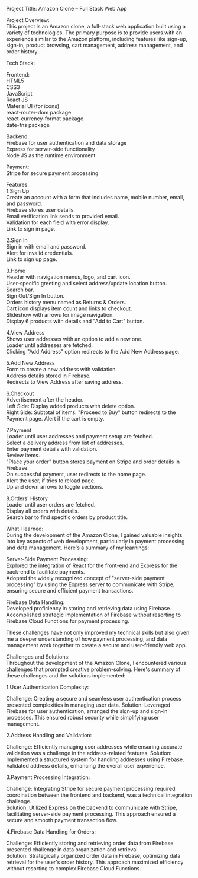 Project Title: Amazon Clone – Full Stack Web App  


Project Overview:  
This project is an Amazon clone, a full-stack web application built using a variety of technologies. The primary purpose is to provide users with an experience similar to the Amazon platform, including features like sign-up, sign-in, product browsing, cart management, address management, and order history.  


Tech Stack:  
  
Frontend:  
HTML5  
CSS3  
JavaScript  
React JS  
Material UI (for icons)  
react-router-dom package  
react-currency-format package  
date-fns package  
  
Backend:  
Firebase for user authentication and data storage  
Express for server-side functionality  
Node JS as the runtime environment  
  
Payment:  
Stripe for secure payment processing  
  
  
Features:  
1.Sign Up  
Create an account with a form that includes name, mobile number, email, and password.  
Firebase stores user details.  
Email verification link sends to provided email.  
Validation for each field with error display.  
Link to sign in page.  
  
2.Sign In  
Sign in with email and password.  
Alert for invalid credentials.  
Link to sign up page.  
  
3.Home  
Header with navigation menus, logo, and cart icon.  
User-specific greeting and select address/update location button.  
Search bar.  
Sign Out/Sign In button.  
Orders history menu named as Returns & Orders.  
Cart icon displays item count and links to checkout.  
Slideshow with arrows for image navigation.  
Display 6 products with details and "Add to Cart" button.  
  
4.View Address  
Shows user addresses with an option to add a new one.  
Loader until addresses are fetched.  
Clicking "Add Address" option redirects to the Add New Address page.  
  
5.Add New Address  
Form to create a new address with validation.  
Address details stored in Firebase.  
Redirects to View Address after saving address.  
  
6.Checkout  
Advertisement after the header.  
Left Side: Display added products with delete option.  
Right Side: Subtotal of items. "Proceed to Buy" button redirects to the Payment page. Alert if the cart is empty.  
  
7.Payment  
Loader until user addresses and payment setup are fetched.  
Select a delivery address from list of addresses.  
Enter payment details with validation.  
Review items.  
"Place your order" button stores payment on Stripe and order details in Firebase.  
On successful payment, user redirects to the home page.  
Alert the user, if tries to reload page.  
Up and down arrows to toggle sections.  
  
8.Orders' History  
Loader until user orders are fetched.  
Display all orders with details.  
Search bar to find specific orders by product title.  
  
  
What I learned:  
During the development of the Amazon Clone, I gained valuable insights into key aspects of web development, particularly in payment processing and data management. Here's a summary of my learnings:  
  
Server-Side Payment Processing:  
Explored the integration of React for the front-end and Express for the back-end to facilitate payments.  
Adopted the widely recognized concept of "server-side payment processing" by using the Express server to communicate with Stripe, ensuring secure and efficient payment transactions.  
  
Firebase Data Handling:  
Developed proficiency in storing and retrieving data using Firebase.
Accomplished strategic implementation of Firebase without resorting to Firebase Cloud Functions for payment processing.  
  
These challenges have not only improved my technical skills but also given me a deeper understanding of how payment processing, and data management work together to create a secure and user-friendly web app.  
  
  
Challenges and Solutions:  
Throughout the development of the Amazon Clone, I encountered various challenges that prompted creative problem-solving. Here's summary of these challenges and the solutions implemented:  
  
1.User Authentication Complexity:  
  
Challenge: Creating a secure and seamless user authentication process presented complexities in managing user data.
Solution: Leveraged Firebase for user authentication, arranged the sign-up and sign-in processes. This ensured robust security while simplifying user management.  
  
2.Address Handling and Validation:  
  
Challenge: Efficiently managing user addresses while ensuring accurate validation was a challenge in the address-related features.
Solution: Implemented a structured system for handling addresses using Firebase. Validated address details, enhancing the overall user experience.
  
3.Payment Processing Integration:  
  
Challenge: Integrating Stripe for secure payment processing required coordination between the frontend and backend, was a technical integration challenge.  
Solution: Utilized Express on the backend to communicate with Stripe, facilitating server-side payment processing. This approach ensured a secure and smooth payment transaction flow.  
  
4.Firebase Data Handling for Orders:  
  
Challenge: Efficiently storing and retrieving order data from Firebase presented challenge in data organization and retrieval.  
Solution: Strategically organized order data in Firebase, optimizing data retrieval for the user's order history. This approach maximized efficiency without resorting to complex Firebase Cloud Functions.  
